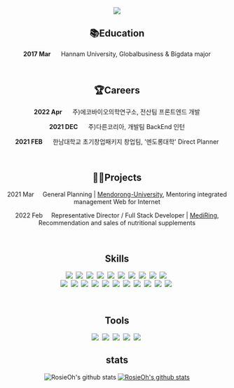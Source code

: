 <center> <img src="https://capsule-render.vercel.app/api?type=wave&color=auto&height=300&section=header&text=Rosie's%20Profile&fontSize=90" />

<br>

## **📚Education**
**2017 Mar**&nbsp;&nbsp;&nbsp;&nbsp;&nbsp;&nbsp;Hannam University, Globalbusiness & Bigdata major

<br>

## **🏆Careers**
**2022 Apr**&nbsp;&nbsp;&nbsp;&nbsp;&nbsp;&nbsp;주)에코바이오의학연구소, 전산팀 프론트엔드 개발

**2021 DEC**&nbsp;&nbsp;&nbsp;&nbsp;&nbsp;&nbsp;주)다른코리아, 개발팀 BackEnd 인턴

**2021 FEB**&nbsp;&nbsp;&nbsp;&nbsp;&nbsp;&nbsp;한남대학교 초기창업패키지 창업팀, '멘도롱대학' Direct Planner

<br>


## **🧑‍💻Projects**
2021 Mar&nbsp;&nbsp; &nbsp;
General Planning |  [Mendorong-University](http://mendorong-university.com/), Mentoring integrated management Web for Internet

2022 Feb&nbsp;&nbsp; &nbsp;
Representative Director / Full Stack Developer |  [MediRing](http://mendorong-university.com/), Recommendation and sales of nutritional supplements 
<!-- **2021 May**&nbsp;&nbsp; &nbsp;
Full stack development and UI design |  [WISH BOARD](https://play.google.com/store/apps/details?id=com.hyeeyoung.wishboard), Wishlist integrated management app for Android

**2020 Sep**&nbsp;&nbsp;&nbsp;&nbsp;&nbsp;&nbsp;Full stack development and UI design | [PICK](https://github.com/yougjinc/Pick), Voting app to help you choose for Android

**2019 Oct**&nbsp;&nbsp;&nbsp;&nbsp;&nbsp;&nbsp;&nbsp;Android development | [냉장GO](https://github.com/youngjinc/NaengjanGo), Refrigerator ingredients management app for Android 

&nbsp;&nbsp;&nbsp;&nbsp;&nbsp;&nbsp;&nbsp;&nbsp;&nbsp;&nbsp;&nbsp;&nbsp;&nbsp;&nbsp;&nbsp;&nbsp;&nbsp;&nbsp;&nbsp;&nbsp;&nbsp;&nbsp;Sungshin Women's University Software Competition, a bronze statue in the lower grades -->

<br>

## **Skills**
<img src="https://img.shields.io/badge/R-3DFC84?style=flat-square&logo=R&logoColor=black"/>&nbsp;
<img src="https://img.shields.io/badge/Python-3DFC84?style=flat-square&logo=Python&logoColor=black"/>&nbsp;
<img src="https://img.shields.io/badge/Django-3DFC84?style=flat-square&logo=Django&logoColor=black"/>&nbsp;
<img src="https://img.shields.io/badge/Flask-3DFC84?style=flat-square&logo=Flask&logoColor=black"/>&nbsp;
<img src="https://img.shields.io/badge/NumPy-3DFC84?style=flat-square&logo=NumPy&logoColor=black"/>&nbsp;
<img src="https://img.shields.io/badge/Pandas-3DFC84?style=flat-square&logo=Pandas&logoColor=black"/>&nbsp;
<img src="https://img.shields.io/badge/MatPlotlib-3DFC84?style=flat-square&logo=MatPlotlib&logoColor=black"/>&nbsp;
<img src="https://img.shields.io/badge/Scipy-3DFC84?style=flat-square&logo=Scipy&logoColor=black"/>&nbsp;
<img src="https://img.shields.io/badge/Tensorflow-3DFC84?style=flat-square&logo=Tensorflow&logoColor=black"/>&nbsp;
<img src="https://img.shields.io/badge/Keras-3DFC84?style=flat-square&logo=Keras&logoColor=black"/>&nbsp;
</br>
<img src="https://img.shields.io/badge/Java-3DFC84?style=flat-square&logo=Java&logoColor=black"/>&nbsp;
<img src="https://img.shields.io/badge/Spring-3DFC84?style=flat-square&logo=Spring&logoColor=black"/>&nbsp;
<img src="https://img.shields.io/badge/aws-3DFC84?style=flat-square&logo=amazon-aws&logoColor=black"/>&nbsp;
<img src="https://img.shields.io/badge/Node.js-3DFC84?style=flat-square&logo=Node.js&logoColor=black"/>&nbsp;
<img src="https://img.shields.io/badge/React-3DFC84?style=flat-square&logo=React&logoColor=black"/>&nbsp;
<img src="https://img.shields.io/badge/three.js-3DFC84?style=flat-square&logo=three.js&logoColor=black"/>&nbsp;
<img src="https://img.shields.io/badge/PHP-3DFC84?style=flat-square&logo=PHP&logoColor=black"/>&nbsp;
<img src="https://img.shields.io/badge/MySQL-3DFC84?style=flat-square&logo=MySQL&logoColor=black"/>&nbsp;
<img src="https://img.shields.io/badge/JavaScript-3dFF84?style=flat-square&logo=JavaScript&logoColor=black"/>&nbsp;
<img src="https://img.shields.io/badge/HTML5-3DFC84?style=flat-square&logo=HTML5&logoColor=black"/>&nbsp;
<img src="https://img.shields.io/badge/CSS3-3DFC84?style=flat-square&logo=CSS3&logoColor=black"/>&nbsp;
 

<br>

## **Tools**
<img src="https://img.shields.io/badge/Figma-97ddf4?style=flat-square&logo=figma&logoColor=black"/>&nbsp;
<img src="https://img.shields.io/badge/Illustrator-97ddf4?style=flat-square&logo=adobeillustrator&logoColor=black"/>&nbsp;
<img src="https://img.shields.io/badge/Git-97ddf4?style=flat-square&logo=git&logoColor=black"/>&nbsp;
<img src="https://img.shields.io/badge/Slack-97ddf4?style=flat-square&logo=slack&logoColor=black"/>&nbsp;
<img src="https://img.shields.io/badge/Notion-97ddf4?style=flat-square&logo=notion&logoColor=black"/>&nbsp;
</p>

## **stats**
![RosieOh's github stats](https://github-readme-stats.vercel.app/api?username=RosieOh&show_icons=true)
[![RosieOh's github stats](https://github-readme-stats.vercel.app/api/top-langs/?username=RosieOh&show_icons=true&hide_border=true&title_color=004386&icon_color=004386&layout=compact)](https://github.com/RosieOh)
